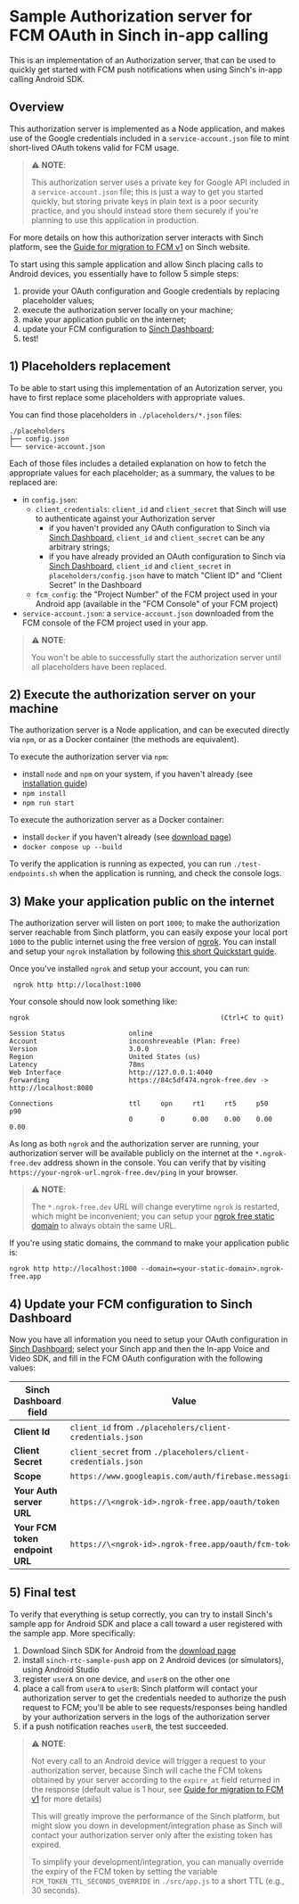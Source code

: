 # Sample Authorization server for FCM OAuth in Sinch in-app calling

This is an implementation of an Authorization server, that can be used to quickly get started with FCM push notifications when using Sinch's in-app calling Android SDK.

## Overview

This authorization server is implemented as a Node application, and makes use of the Google credentials included in a `service-account.json` file to mint short-lived OAuth tokens valid for FCM usage.

> ⚠️ **NOTE**:
>
> This authorization server uses a private key for Google API included in a `service-account.json` file; this is just a way to get you started quickly, but storing private keys in plain text is a poor security practice, and you should instead store them securely if you're planning to use this application in production.

For more details on how this authorization server interacts with Sinch platform, see the [Guide for migration to FCM v1](https://developers.sinch.com/docs/in-app-calling/android/migration-to-fcm-v1/) on Sinch website.

To start using this sample application and allow Sinch placing calls to Android devices, you essentially have to follow 5 simple steps:

1. provide your OAuth configuration and Google credentials by replacing placeholder values;
2. execute the authorization server locally on your machine;
3. make your application public on the internet;
4. update your FCM configuration to [Sinch Dashboard](https://dashboard.sinch.com/voice/apps);
5. test!

## 1) Placeholders replacement

To be able to start using  this implementation of an Autorization server, you have to first replace some placeholders with appropriate values.

You can find those placeholders in `./placeholders/*.json` files:

```text
./placeholders
├── config.json
└── service-account.json
```

Each of those files includes a detailed explanation on how to fetch the appropriate values for each placeholder; as a summary, the values to be replaced are:

* in `config.json`:
  * `client_credentials`: `client_id` and `client_secret` that Sinch will use to authenticate against your Authorization server
    * if you haven't provided any OAuth configuration to Sinch via [Sinch Dashboard](https://dashboard.sinch.com/voice/apps), `client_id` and `client_secret` can be any arbitrary strings;
    * if you have already provided an OAuth configuration to Sinch via [Sinch Dashboard](https://dashboard.sinch.com/voice/apps), `client_id` and `client_secret` in `placeholders/config.json` have to match "Client ID" and "Client Secret" in the Dashboard
  * `fcm_config`: the "Project Number" of the FCM project used in your Android app (available in the "FCM Console" of your FCM project)
* `service-account.json`: a `service-account.json` downloaded from the FCM console of the FCM project used in your app.

> ⚠️ **NOTE**:
>
> You won't be able to successfully start the authorization server until all placeholders have been replaced.

## 2) Execute the authorization server on your machine

The authorization server is a Node application, and can be executed directly via `npm`, or as a Docker container (the methods are equivalent).

To execute the authorization server via `npm`:

* install `node` and `npm` on your system, if you haven't already (see [installation guide](https://docs.npmjs.com/downloading-and-installing-node-js-and-npm))
* `npm install`
* `npm run start`

To execute the authorization server as a Docker container:

* install `docker` if you haven't already (see [download page](https://docs.docker.com/engine/install/))
* `docker compose up --build`

To verify the application is running as expected, you can run `./test-endpoints.sh` when the application is running, and check the console logs.

## 3) Make your application public on the internet

The authorization server will listen on port `1000`; to make the authorization server reachable from Sinch platform, you can easily expose your local port `1000` to the public internet using the free version of [ngrok](https://ngrok.com/). You can install and setup your `ngrok` installation by following [this short Quickstart guide](https://ngrok.com/docs/getting-started/).

Once you've installed `ngrok` and setup your account, you can run:

```plain
 ngrok http http://localhost:1000
```

Your console should now look something like:

```plain
ngrok                                                (Ctrl+C to quit)

Session Status                online
Account                       inconshreveable (Plan: Free)
Version                       3.0.0
Region                        United States (us)
Latency                       78ms
Web Interface                 http://127.0.0.1:4040
Forwarding                    https://84c5df474.ngrok-free.dev -> http://localhost:8080

Connections                   ttl     opn     rt1     rt5     p50     p90
                              0       0       0.00    0.00    0.00    0.00
```

As long as both `ngrok` and the authorization server are running, your authorization server will be available publicly on the internet at the `*.ngrok-free.dev` address shown in the console. You can verify that by visiting `https://your-ngrok-url.ngrok-free.dev/ping` in your browser.

> ⚠️ **NOTE**:
>
> The `*.ngrok-free.dev` URL will change everytime `ngrok` is restarted, which might be inconvenient; you can setup your [ngrok free static domain](https://ngrok.com/blog-post/free-static-domains-ngrok-users) to always obtain the same URL.

If you're using static domains, the command to make your application public is:

```plain
ngrok http http://localhost:1000 --domain=<your-static-domain>.ngrok-free.app
```

## 4) Update your FCM configuration to Sinch Dashboard

Now you have all information you need to setup your OAuth configuration in [Sinch Dashboard](https://dashboard.sinch.com/voice/apps); select your Sinch app and then the In-app Voice and Video SDK, and fill in the FCM OAuth configuration with the following values:

| Sinch Dashboard field           | Value |
| ---                             | ---- |
| **Client Id**                   | `client_id` from `./placeholers/client-credentials.json` |
| **Client Secret**               | `client_secret` from `./placeholers/client-credentials.json` |
| **Scope**                       | `https://www.googleapis.com/auth/firebase.messaging` |
| **Your Auth server URL**        | `https://\<ngrok-id>.ngrok-free.app/oauth/token` |
| **Your FCM token endpoint URL** | `https://\<ngrok-id>.ngrok-free.app/oauth/fcm-token` |

## 5) Final test

To verify that everything is setup correctly, you can try to install Sinch's sample app for Android SDK and place a call toward a user registered with the sample app. More specifically:

1. Download Sinch SDK for Android from the [download page](https://developers.sinch.com/docs/in-app-calling/sdk-downloads/)
1. install `sinch-rtc-sample-push` app on 2 Android devices (or simulators), using Android Studio
1. register `userA` on one device, and `userB` on the other one
1. place a call from `userA` to `userB`: Sinch platform will contact your authorization server to get the credentials needed to authorize the push request to FCM; you'll be able to see requests/responses being handled by your authorization servers in the logs of the authorization server
1. if a push notification reaches `userB`, the test succeeded.

> ⚠️ **NOTE**:
>
> Not every call to an Android device will trigger a request to your authorization server, because Sinch will cache the FCM tokens obtained by your server according to the `expire_at` field returned in the response (default value is 1 hour, see [Guide for migration to FCM v1](https://developers.sinch.com/docs/in-app-calling/android/migration-to-fcm-v1/#implementing-the-fcm-token-endpoint) for more details)
>
> This will greatly improve the performance of the Sinch platform, but might slow you down in development/integration phase as Sinch will contact your authorization server only after the existing token has expired.
>
> To simplify your development/integration, you can manually override the expiry of the FCM token by setting the variable `FCM_TOKEN_TTL_SECONDS_OVERRIDE` in `./src/app.js` to a short TTL (e.g., 30 seconds).
